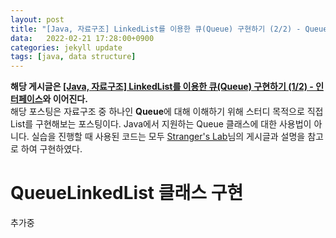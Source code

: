 ```yaml
---
layout: post
title: "[Java, 자료구조] LinkedList를 이용한 큐(Queue) 구현하기 (2/2) - Queue 구현"
data:   2022-02-21 17:28:00+0900
categories: jekyll update
tags: [java, data structure]
---
```

**해당 게시글은 [[Java, 자료구조] LinkedList를 이용한 큐(Queue) 구현하기 (1/2) - 인터페이스](https://daegom.com/main/datastructure-post9/)와 이어진다.**  
해당 포스팅은 자료구조 중 하나인 **Queue**에 대해 이해하기 위해 스터디 목적으로 직접 List를 구현해보는 포스팅이다. Java에서 지원하는 Queue 클래스에 대한 사용법이 아니다. 실습을 진행할 때 사용된 코드는 모두 [Stranger's Lab](https://st-lab.tistory.com/184?category=856997)님의 게시글과 설명을 참고로 하여 구현하였다.

# QueueLinkedList 클래스 구현
추가중